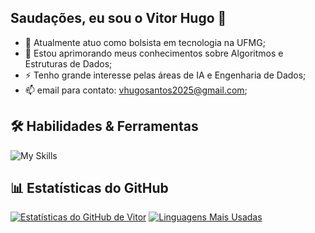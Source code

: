 ## Saudações, eu sou o Vitor Hugo 👋

- 🔭 Atualmente atuo como bolsista em tecnologia na UFMG;
- 🌱 Estou aprimorando meus conhecimentos sobre Algoritmos e Estruturas de Dados;
- ⚡ Tenho grande interesse pelas áreas de IA e Engenharia de Dados; 
- 📫 email para contato: vhugosantos2025@gmail.com;

## 🛠️ Habilidades & Ferramentas

![My Skills](https://skillicons.dev/icons?i=vscode,c,cpp,python,flask,mysql,postgres,git,github,ubuntu)

## 📊 Estatísticas do GitHub

[![Estatísticas do GitHub de Vitor](https://github-readme-stats.vercel.app/api?username=PureVice&show_icons=true&theme=transparent)](https://github.com/anuraghazra/github-readme-stats)
[![Linguagens Mais Usadas](https://github-readme-stats.vercel.app/api/top-langs/?username=PureVice&layout=compact&theme=transparent)](https://github.com/anuraghazra/github-readme-stats)
